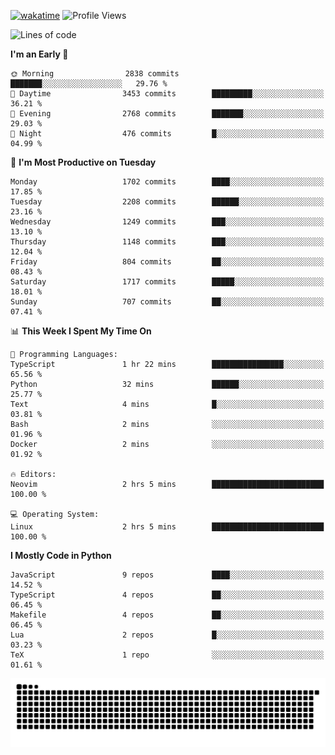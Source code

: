 [![wakatime](https://wakatime.com/badge/user/b920b284-3cde-4cd4-b72e-f7f22d050b16.svg)](https://wakatime.com/@b920b284-3cde-4cd4-b72e-f7f22d050b16)
![Profile Views](http://img.shields.io/badge/Profile%20Views-4586-blue)
<!--START_SECTION:waka-->
![Lines of code](https://img.shields.io/badge/From%20Hello%20World%20I%27ve%20Written-7.3%20million%20lines%20of%20code-blue)

**I'm an Early 🐤** 

```text
🌞 Morning                2838 commits        ███████░░░░░░░░░░░░░░░░░░   29.76 % 
🌆 Daytime                3453 commits        █████████░░░░░░░░░░░░░░░░   36.21 % 
🌃 Evening                2768 commits        ███████░░░░░░░░░░░░░░░░░░   29.03 % 
🌙 Night                  476 commits         █░░░░░░░░░░░░░░░░░░░░░░░░   04.99 % 
```
📅 **I'm Most Productive on Tuesday** 

```text
Monday                   1702 commits        ████░░░░░░░░░░░░░░░░░░░░░   17.85 % 
Tuesday                  2208 commits        ██████░░░░░░░░░░░░░░░░░░░   23.16 % 
Wednesday                1249 commits        ███░░░░░░░░░░░░░░░░░░░░░░   13.10 % 
Thursday                 1148 commits        ███░░░░░░░░░░░░░░░░░░░░░░   12.04 % 
Friday                   804 commits         ██░░░░░░░░░░░░░░░░░░░░░░░   08.43 % 
Saturday                 1717 commits        █████░░░░░░░░░░░░░░░░░░░░   18.01 % 
Sunday                   707 commits         ██░░░░░░░░░░░░░░░░░░░░░░░   07.41 % 
```


📊 **This Week I Spent My Time On** 

```text
💬 Programming Languages: 
TypeScript               1 hr 22 mins        ████████████████░░░░░░░░░   65.56 % 
Python                   32 mins             ██████░░░░░░░░░░░░░░░░░░░   25.77 % 
Text                     4 mins              █░░░░░░░░░░░░░░░░░░░░░░░░   03.81 % 
Bash                     2 mins              ░░░░░░░░░░░░░░░░░░░░░░░░░   01.96 % 
Docker                   2 mins              ░░░░░░░░░░░░░░░░░░░░░░░░░   01.92 % 

🔥 Editors: 
Neovim                   2 hrs 5 mins        █████████████████████████   100.00 % 

💻 Operating System: 
Linux                    2 hrs 5 mins        █████████████████████████   100.00 % 
```

**I Mostly Code in Python** 

```text
JavaScript               9 repos             ████░░░░░░░░░░░░░░░░░░░░░   14.52 % 
TypeScript               4 repos             ██░░░░░░░░░░░░░░░░░░░░░░░   06.45 % 
Makefile                 4 repos             ██░░░░░░░░░░░░░░░░░░░░░░░   06.45 % 
Lua                      2 repos             █░░░░░░░░░░░░░░░░░░░░░░░░   03.23 % 
TeX                      1 repo              ░░░░░░░░░░░░░░░░░░░░░░░░░   01.61 % 
```




<!--END_SECTION:waka-->
![Snake animation](https://raw.githubusercontent.com/timmypidashev/timmypidashev/main/commits.svg)
